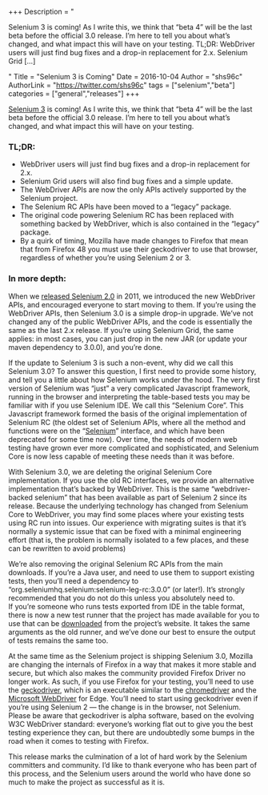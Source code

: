+++
Description = "<p>Selenium 3 is coming! As I write this, we think that “beta 4” will be the last beta before the official 3.0 release. I’m here to tell you about what’s changed, and what impact this will have on your testing. TL;DR: WebDriver users will just find bug fixes and a drop-in replacement for 2.x. Selenium Grid […]</p>"
Title = "Selenium 3 is Coming"
Date = 2016-10-04
Author = "shs96c"
AuthorLink = "https://twitter.com/shs96c"
tags = ["selenium","beta"]
categories = ["general","releases"]
+++

<p><a href="http://www.seleniumhq.org/download/">Selenium 3</a> is coming! As I write this, we think that &#8220;beta 4&#8221; will be the last beta before the official 3.0 release. I’m here to tell you about what’s changed, and what impact this will have on your testing.</p>
<h3>TL;DR:</h3>
<ul>
<li>WebDriver users will just find bug fixes and a drop-in replacement for 2.x.</li>
<li>Selenium Grid users will also find bug fixes and a simple update.</li>
<li>The WebDriver APIs are now the only APIs actively supported by the Selenium project.</li>
<li>The Selenium RC APIs have been moved to a “legacy” package.</li>
<li>The original code powering Selenium RC has been replaced with something backed by WebDriver, which is also contained in the “legacy” package.</li>
<li>By a quirk of timing, Mozilla have made changes to Firefox that mean that from Firefox 48 you must use their geckodriver to use that browser, regardless of whether you’re using Selenium 2 or 3.</li>
</ul>
<h3>In more depth:</h3>
<p>When we <a href="https://seleniumhq.wordpress.com/2011/07/08/selenium-2-0/">released Selenium 2.0</a> in 2011, we introduced the new WebDriver APIs, and encouraged everyone to start moving to them. If you’re using the WebDriver APIs, then Selenium 3.0 is a simple drop-in upgrade. We’ve not changed any of the public WebDriver APIs, and the code is essentially the same as the last 2.x release. If you’re using Selenium Grid, the same applies: in most cases, you can just drop in the new JAR (or update your maven dependency to 3.0.0), and you’re done.</p>
<p>If the update to Selenium 3 is such a non-event, why did we call this Selenium 3.0? To answer this question, I first need to provide some history, and tell you a little about how Selenium works under the hood. The very first version of Selenium was “just” a very complicated Javascript framework, running in the browser and interpreting the table-based tests you may be familiar with if you use Selenium IDE. We call this “Selenium Core”. This Javascript framework formed the basis of the original implementation of Selenium RC (the oldest set of Selenium APIs, where all the method and functions were on the “<a href="http://seleniumhq.github.io/selenium/docs/api/java/com/thoughtworks/selenium/Selenium.html">Selenium</a>” interface, and which have been deprecated for some time now). Over time, the needs of modern web testing have grown ever more complicated and sophisticated, and Selenium Core is now less capable of meeting these needs than it was before.</p>
<p>With Selenium 3.0, we are deleting the original Selenium Core implementation. If you use the old RC interfaces, we provide an alternative implementation that’s backed by WebDriver. This is the same “webdriver-backed selenium” that has been available as part of Selenium 2 since its release. Because the underlying technology has changed from Selenium Core to WebDriver, you may find some places where your existing tests using RC run into issues. Our experience with migrating suites is that it’s normally a systemic issue that can be fixed with a minimal engineering effort (that is, the problem is normally isolated to a few places, and these can be rewritten to avoid problems)</p>
<p>We’re also removing the original Selenium RC APIs from the main downloads. If you’re a Java user, and need to use them to support existing tests, then you’ll need a dependency to “org.seleniumhq.selenium:selenium-leg-rc:3.0.0” (or later!). It’s strongly recommended that you do not do this unless you absolutely need to.<br />
If you’re someone who runs tests exported from IDE in the table format, there is now a new test runner that the project has made available for you to use that can be <a href="http://www.seleniumhq.org/download/">downloaded</a> from the project’s website. It takes the same arguments as the old runner, and we’ve done our best to ensure the output of tests remains the same too.</p>
<p>At the same time as the Selenium project is shipping Selenium 3.0, Mozilla are changing the internals of Firefox in a way that makes it more stable and secure, but which also makes the community provided Firefox Driver no longer work. As such, if you use Firefox for your testing, you’ll need to use the <a href="https://github.com/mozilla/geckodriver/releases">geckodriver</a>, which is an executable similar to the <a href="https://chromedriver.chromium.org/">chromedriver</a> and the <a href="https://developer.microsoft.com/en-us/microsoft-edge/tools/webdriver/">Microsoft WebDriver</a> for Edge. You’ll need to start using geckodriver even if you’re using Selenium 2 — the change is in the browser, not Selenium. Please be aware that geckodriver is alpha software, based on the evolving W3C WebDriver standard: everyone&#8217;s working flat out to give you the best testing experience they can, but there are undoubtedly some bumps in the road when it comes to testing with Firefox.</p>
<p>This release marks the culmination of a lot of hard work by the Selenium committers and community. I’d like to thank everyone who has been part of this process, and the Selenium users around the world who have done so much to make the project as successful as it is.</p>

